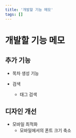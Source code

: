 ```yaml
---
title: '개발할 기능 메모'
tags: []
---
```


# 개발할 기능 메모

## 추가 기능

* 목차 생성 기능

* 검색
  * 태그 검색

## 디자인 개선

* 모바일 최적화
  * 모바일에서의 폰트 크기 축소
